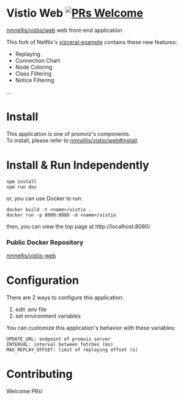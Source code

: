 # Vistio Web [![PRs Welcome](https://img.shields.io/badge/PRs-welcome-brightgreen.svg?style=flat-square)](http://makeapullrequest.com)
[nmnellis/vistio/web](https://github.com/nmnellis/vistio/web) web front-end application  

This fork of Netflix's [vizceral-example](https://github.com/Netflix/vizceral-example) contains these new features:
* Replaying
* Connection Chart
* Node Coloring
* Class Filtering
* Notice Filtering

...

# Install
This application is one of promviz's components.  
To install, please refer to [nmnellis/vistio/web#install](https://github.com/nmnellis/vistio/web#install).  

# Install & Run Independently
```
npm install
npm run dev
```
or, you can use Docker to run:
```
docker build -t <name>/vistio .
docker run -p 8080:8080 -d <name>/vistio
```
then, you can view the top page at http://localhost:8080/

### Public Docker Repository
[nmnellis/vistio-web](https://hub.docker.com/r/nmnellis/vistio-web/)

# Configuration
There are 2 ways to configure this application:  
1. edit .env file
1. set environment variables

You can customize this application's behavior with these variables:  
```
UPDATE_URL: endpoint of promviz server  
INTERVAL: interval between fetches (ms)  
MAX_REPLAY_OFFSET: limit of replaying offset (s)  
```

# Contributing
Welcome PRs!
